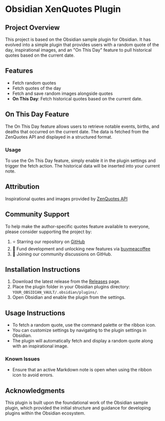 # Obsidian XenQuotes Plugin

## Project Overview
This project is based on the Obsidian sample plugin for Obsidian. It has evolved into a simple plugin that provides users with a random quote of the day, inspirational images, and an "On This Day" feature to pull historical quotes based on the current date.

## Features
- Fetch random quotes
- Fetch quotes of the day
- Fetch and save random images alongside quotes
- **On This Day**: Fetch historical quotes based on the current date.

## On This Day Feature
The On This Day feature allows users to retrieve notable events, births, and deaths that occurred on the current date. The data is fetched from the ZenQuotes API and displayed in a structured format.

### Usage
To use the On This Day feature, simply enable it in the plugin settings and trigger the fetch action. The historical data will be inserted into your current note.

## Attribution
Inspirational quotes and images provided by [ZenQuotes API](https://zenquotes.io/)

## Community Support
To help make the author-specific quotes feature available to everyone, please consider supporting the project by:
1. ⭐ Starring our repository on [GitHub](https://github.com/ubuntpunk/obsidian-xenquotes)
2. 💝 Fund development and unlocking new features via [buymeacoffee](https://buymeacoffee.com/ubuntupunk)
3. 🤝 Joining our community discussions on GitHub.

## Installation Instructions

1. Download the latest release from the [Releases](https://github.com/ubuntupunk/obsidian-xenquotes/releases) page.
2. Place the plugin folder in your Obsidian plugins directory: `YOUR_OBSIDIAN_VAULT/.obsidian/plugins/`.
3. Open Obsidian and enable the plugin from the settings.

## Usage Instructions

- To fetch a random quote, use the command palette or the ribbon icon.
- You can customize settings by navigating to the plugin settings in Obsidian.
- The plugin will automatically fetch and display a random quote along with an inspirational image.

### Known Issues
- Ensure that an active Markdown note is open when using the ribbon icon to avoid errors.


## Acknowledgments
This plugin is built upon the foundational work of the Obsidian sample plugin, which provided the initial structure and guidance for developing plugins within the Obsidian ecosystem.
